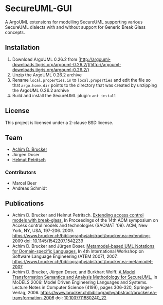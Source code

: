 # SecureUML-GUI

A ArgoUML extensions for modelling SecureUML supporting various SecureUML
dialects with and without support for Generic Break Glass concepts. 

## Installation

1. Download ArgoUML 0.26.2 from [http://argouml-downloads.tigris.org/argouml-0.26.2/](http://argouml-downloads.tigris.org/argouml-0.26.2/)
2. Unzip the ArgoUML 0.26.2 archive 
3. Rename `local.properties.in` to `local.properties` and edit the file so that 
   `argo.home.dir` points to the directory that was created by unzipping the 
   ArgoUML 0.26.2 archive
4. Build and install the SecureUML plugin: `ant install`
 
## License

This project is licensed under a 2-clause BSD license. 

## Team 

* [Achim D. Brucker](http://www.brucker.ch/)
* Jürgen Doser
* [Helmut Petritsch](http://petritsch.co.at/)

### Contributors

* Marcel Beer
* Andreas Schmidt

## Publications

* Achim D. Brucker and Helmut Petritsch. [Extending access control 
  models with break-glass.](https://www.brucker.ch/bibliography/download/2009/brucker.ea-extending-2009.pdf) 
  In Proceedings of the 14th ACM symposium on Access control models 
  and technologies (SACMAT '09). ACM, New York, NY, USA, 197-206. 2009. 
  https://www.brucker.ch/bibliography/abstract/brucker.ea-extending-2009
  doi: [10.1145/1542207.1542239](http://dx.doi.org/10.1145/1542207.1542239)
* Achim D. Brucker and Jürgen Doser. [Metamodel-based UML Notations for 
  Domain-specific Languages.](https://www.brucker.ch/bibliography/download/2007/brucker.ea-metamodel-2007.pdf) 
  In 4th International Workshop on Software Language Engineering (ATEM 2007), 
  2007.
  https://www.brucker.ch/bibliography/abstract/brucker.ea-metamodel-2007
* Achim D. Brucker, Jürgen Doser, and Burkhart Wolff. [A Model
  Transformation Semantics and Analysis Methodology for SecureUML.](https://www.brucker.ch/bibliography/download/2006/brucker.ea-transformation-2006.pdf) In
  MoDELS 2006: Model Driven Engineering Languages and Systems. Lecture
  Notes in Computer Science (4199), pages 306-320,
  Springer-Verlag, 2006.
  https://www.brucker.ch/bibliography/abstract/brucker.ea-transformation-2006
  doi: [10.1007/11880240_22](http://dx.doi.org/10.1007/11880240_22) 
